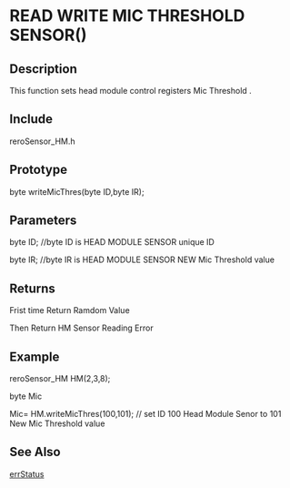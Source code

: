 # READ WRITE MIC THRESHOLD SENSOR() #

## Description ##
This function sets head module control registers Mic Threshold . 

## Include ##
reroSensor_HM.h

## Prototype ##
byte writeMicThres(byte ID,byte IR);

## Parameters ##
byte ID; //byte ID is HEAD MODULE SENSOR unique ID

byte IR; //byte IR is HEAD MODULE SENSOR NEW Mic Threshold value

## Returns ##
Frist time Return Ramdom Value

Then Return HM Sensor Reading Error

## Example ##
reroSensor_HM HM(2,3,8);

byte Mic

Mic= HM.writeMicThres(100,101); // set ID 100 Head Module Senor to 101 New Mic Threshold value

## See Also ##

[errStatus](https://github.com/zhengkai1996/Cytron-Head-Module/blob/wiki/errStatus.md)

